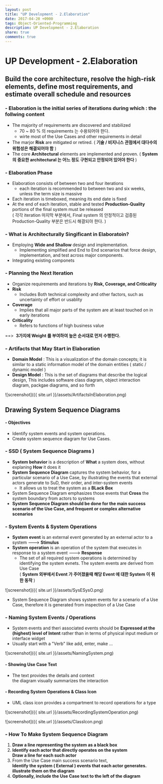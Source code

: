 ```yaml
---
layout: post
title: "UP Development - 2.Elaboration"
date: 2017-04-20 +0900
tags: Object-Oriented-Programming
description: UP Development - 2.Elaboration
share: true
comments: true
---
```


UP Development - 2.Elaboration
=====
Build the core architecture, resolve the high-risk elements, define most requirements, and estimate overall schedule and resources
-----

### - Elaboration is the initial series of iterations during which : the follwing content
- The majority of requirements are discovered and stabilized
	- 70 ~ 80 % 의 requirements 는 수용되어야 한다.
	- wirte most of the Use Cases and other requirements in detail
- The marjor **Risk** are mitigated or retired. ( **기술 / 비지니스 관점에서 대다수의 위험성은 해결되어야 함** )
- The core **Architectural** elements are implemented and proven. ( **System 의 중요한 architectural 는 어느 정도 구현되고 안정되어 있어야 한다** )

### - Elaboration Phase
- Elaboration consists of between two and four iterations
	- each iteration is recommended to between two and six weeks, unless the term size is massive
- Each iteration is timeboxed, meaning its end date is fixed
- At the end of each iteration, stable and tested **Production-Quality** portions of the final system must be released<br>( 각각 iteration 마지막 부분에서, Final system 의  안정적이고 검증된 Production-Quality 부분은 반드시 해결되야 한다. )

### - What is Architecturally Singificant in Elaboratoin?
- Employing **Wide and Shallow** design and implementation.
	- Implementing simplified and End to End scenarios that force design, implementation, and test across major components.
- Integrating existing componets

### - Planning the Next Iteration
- Organize requirements and iterations by **Risk, Coverage, and Criticality**
- **Risk**
	- Includes Both technical complexity and other factors, such as uncertainty of effort or usablity
- **Coverage**
	- Implies that all major parts of the system are at least touched on in early iterations
- **Criticality**
	- Refers to functions of high business value

==> &nbsp;**3가지에 Weight 를 부여하여 높은 순서대로 먼저 수행한다.**

### - Artifacts that May Start in Elaboration
- **Domain Model** : This is a visualization of the domain concepts; it is similar to a static information model of the domain entities ( static / dynamic model )
- **Design Model** : This is the set of diagrams that describe the logical design, This includes software class diagram, object interaction diagram, packgae diagrams, and so forth

![screenshot]({{ site.url }}/assets/ArtifactsInElaboration.png)


Drawing System Sequence Diagrams
--------
#### - Objectives
- Identify system events and system operations.
- Create system sequence diagram for Use Cases.

### - SSD ( System Sequence Diagrams )
- **System behavior** is a description of **What** a system does, without explaning **How** it does it
- **System Sequence Diagram** captures the system behavior, for a particular scenario of a Use Case, by illustrating the events that external actors generate to SuD, their order, and inter-system events
	- It allows us to treat the system as a **BLack Box**
- System Sequence Diagram emphasizes those events that **Cross** the system boundary from actors to systems
- **System Sequence Diagram should be done for the main success scenario of the Use Case, and frequent or complex alternative scenarios**

### - System Events & System Operations
- **System event** is an external event generated by an external actor to a system ---> **Stimulus**
- **System operation** is an operation of the system that executes in response to a system event ---> **Response**
	- The set of all required system operations is determined by identifying the system evnets. The system events are derived from Use Case<br>( **System 외부에서  Event 가 주어졌을때 해당 Event 에 대한 System 이 취한 동작** )

![screenshot]({{ site.url }}/assets/SysESysO.png)

- System Sequence Diagram shows system events for a scenario of a Use Case, therefore it is generated from inspection of a Use Case


### - Naming System Events / Operations
- System events and theri associated events should be **Expressed at the (highest) level of Intent** rather than in terms of physical input medium or interface widget
- Usually start with a "Verb" like add, enter, make ...

![screenshot]({{ site.url }}/assets/NamingSystem.png)

#### - Showing Use Case Text
- The text provides the details and context<br>the diagram visually summarizes the interaction

#### - Recording System Operations & Class Icon
- UML class icon provides a compartment to record operations for a type

![screenshot]({{ site.url }}/assets/RecordingSystemOperation.png)

![screenshot]({{ site.url }}/assets/ClassIcon.png)

### - How To Make System Sequence Diagram
1. **Draw a line representing the system as a black box**
2. **Identify each actor that directly operates on the system<br>Draw a line for each such actor**
3. From the Use Case main success scenario text,<br>**Identify the system ( External ) events that each actor generates. illustrate them on the diagram**
4. **Optionally, include the Use Case text to the left of the diagram**

